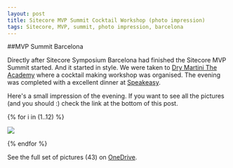 ```yaml
---
layout: post
title: Sitecore MVP Summit Cocktail Workshop (photo impression)
tags: Sitecore, MVP, summit, photo impression, barcelona
---
```


##MVP Summit Barcelona

Directly after Sitecore Symposium Barcelona had finished the Sitecore MVP Summit started. And it started in style. We were taken to [Dry Martini The Academy](http://www.javierdelasmuelas.com/eng/dry/barcelona/the-academy-v2) where a cocktail making workshop was organised. The evening was completed with a excellent dinner at [Speakeasy](http://www.speakeasy-bcn.com/en/).

Here's a small impression of the evening. If you want to see all the pictures (and you should :) check the link at the bottom of this post.

{% for i in (1..12) %}
  
  <img class="u-max-full-width" src="{{ site.url }}/assets/2014/10/01/sitecoremvpcocktailparty-{{ i }}.jpg">

{% endfor %}

See the full set of pictures (43) on [OneDrive](https://onedrive.live.com/redir?resid=89069150F6445DF7!2215&authkey=!ANDiMLnh4xaEhC8&ithint=folder%2cjpg).